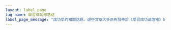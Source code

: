 ```yaml
---
layout: label_page
tag-name: 學習成功部落格
label_page_message: "成功學的相關話題。這些文章大多原先發佈於《學習成功部落格》blog，後來覺得用主題來分站管理太麻煩，所以合併進來。"
---
```

